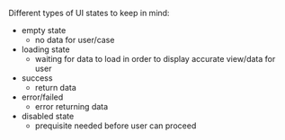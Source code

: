 Different types of UI states to keep in mind:

- empty state
  - no data for user/case
- loading state
  - waiting for data to load in order to display accurate view/data for user
- success
  - return data
- error/failed 
  - error returning data
- disabled state
  - prequisite needed before user can proceed
